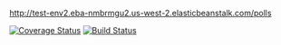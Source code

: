 http://test-env2.eba-nmbrmgu2.us-west-2.elasticbeanstalk.com/polls  


[![Coverage Status](https://coveralls.io/repos/github/Kylin-Mao/swe1-app/badge.svg)](https://coveralls.io/github/Kylin-Mao/swe1-app)
[![Build Status](https://app.travis-ci.com/Kylin-Mao/swe1-app.svg?branch=main)](https://app.travis-ci.com/Kylin-Mao/swe1-app)
